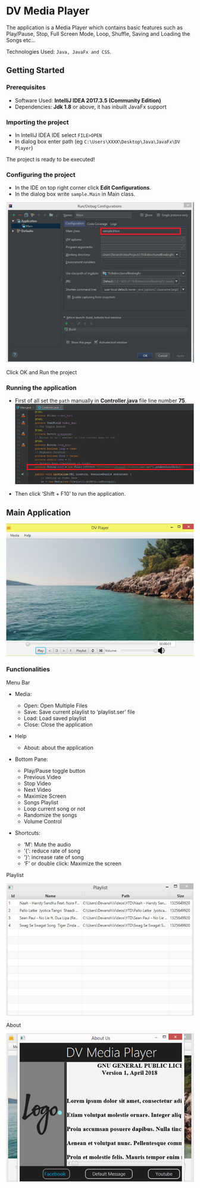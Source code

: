 # DV Media Player
The application is a Media Player which contains basic features such as Play/Pause, Stop, Full Screen Mode, Loop, Shuffle, Saving and Loading the Songs etc…

Technologies Used: ```Java, JavaFx and CSS```.

## Getting Started

### Prerequisites
- Software Used: **IntelliJ IDEA 2017.3.5 (Community Edition)**
- Dependencies: **Jdk 1.8** or above, it has inbuilt JavaFx support

### Importing the project
-	In IntelliJ IDEA IDE select ```FILE>OPEN```
-	In dialog box enter path (eg ```C:\Users\XXXX\Desktop\Java\JavaFx\DV Player```)

The project is ready to be executed!

### Configuring the project
- In the IDE on top right corner click **Edit Configurations**.
- In the dialog box write ```sample.Main``` in Main class.

![alt text](https://github.com/deva101/Media-Player/blob/master/Info/ScreenShot/Configure.jpg)

Click OK and Run the project

### Running the application
- First of all set the ```path``` manually in **Controller.java** file line number **75**.
![alt text](https://github.com/deva101/Media-Player/blob/master/Info/ScreenShot/Run.jpg)

- Then click ‘Shift + F10’ to run the application.


## Main Application
![alt text](https://github.com/deva101/Media-Player/blob/master/Info/ScreenShot/App.jpg)

### Functionalities

  Menu Bar
  - Media:
    - Open: Open Multiple Files
    - Save: Save current playlist to ‘playlist.ser’ file
    - Load: Load saved playlist
    - Close: Close the application
  - Help
    - About: about the application

  - Bottom Pane:
    - Play/Pause toggle button
    - Previous Video
    - Stop Video
    - Next Video
    - Maximize Screen
    - Songs Playlist
    - Loop current song or not
    - Randomize the songs
    - Volume Control

  - Shortcuts:
    - ‘M’: Mute the audio
    - ‘{‘: reduce rate of song
    - ‘}’: increase rate of song
    - ‘F’ or double click: Maximize the screen

Playlist

![alt text](https://github.com/deva101/Media-Player/blob/master/Info/ScreenShot/Playlist.jpg)

About

![alt text](https://github.com/deva101/Media-Player/blob/master/Info/ScreenShot/About.jpg)
